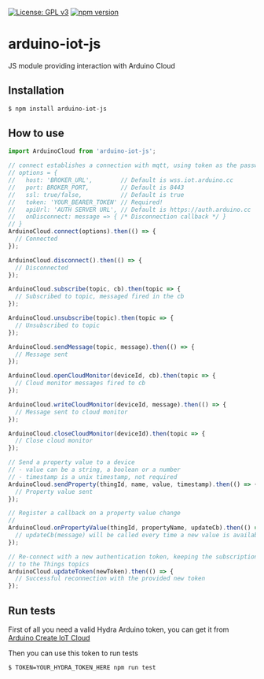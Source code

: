 [![License: GPL v3](https://img.shields.io/badge/License-GPL%20v3-blue.svg)](https://www.gnu.org/licenses/gpl-3.0)
[![npm version](https://badge.fury.io/js/arduino-iot-js.svg)](https://badge.fury.io/js/arduino-iot-js)

# arduino-iot-js

JS module providing interaction with Arduino Cloud

## Installation

```bash
$ npm install arduino-iot-js
```

## How to use
```javascript
import ArduinoCloud from 'arduino-iot-js';

// connect establishes a connection with mqtt, using token as the password
// options = {
//   host: 'BROKER_URL',        // Default is wss.iot.arduino.cc
//   port: BROKER_PORT,         // Default is 8443
//   ssl: true/false,           // Default is true
//   token: 'YOUR_BEARER_TOKEN' // Required!   
//   apiUrl: 'AUTH SERVER URL', // Default is https://auth.arduino.cc
//   onDisconnect: message => { /* Disconnection callback */ }
// }
ArduinoCloud.connect(options).then(() => {
  // Connected
});

ArduinoCloud.disconnect().then(() => {
  // Disconnected
});

ArduinoCloud.subscribe(topic, cb).then(topic => {
  // Subscribed to topic, messaged fired in the cb
});

ArduinoCloud.unsubscribe(topic).then(topic => {
  // Unsubscribed to topic
});

ArduinoCloud.sendMessage(topic, message).then(() => {
  // Message sent
});

ArduinoCloud.openCloudMonitor(deviceId, cb).then(topic => {
  // Cloud monitor messages fired to cb
});

ArduinoCloud.writeCloudMonitor(deviceId, message).then(() => {
  // Message sent to cloud monitor
});

ArduinoCloud.closeCloudMonitor(deviceId).then(topic => {
  // Close cloud monitor
});

// Send a property value to a device
// - value can be a string, a boolean or a number
// - timestamp is a unix timestamp, not required
ArduinoCloud.sendProperty(thingId, name, value, timestamp).then(() => {
  // Property value sent
});

// Register a callback on a property value change
// 
ArduinoCloud.onPropertyValue(thingId, propertyName, updateCb).then(() => {
  // updateCb(message) will be called every time a new value is available. Value can be string, number, or a boolean depending on the property type
});

// Re-connect with a new authentication token, keeping the subscriptions
// to the Things topics
ArduinoCloud.updateToken(newToken).then(() => {
  // Successful reconnection with the provided new token
});

```

## Run tests
First of all you need a valid Hydra Arduino token, you can get it from [Arduino Create IoT Cloud](https://create.arduino.cc/cloud/)

Then you can use this token to run tests

```bash
$ TOKEN=YOUR_HYDRA_TOKEN_HERE npm run test
```
